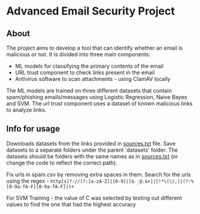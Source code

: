 # Advanced Email Security Project

## About

The project aims to develop a tool that can identify whether an email is malicious or not.
It is divided into three main components:

-   ML models for classifying the primary contents of the email
-   URL trust component to check links present in the email
-   Antivirus software to scan attachments - using ClamAV locally

The ML models are trained on three different datasets that contain spam/phishing emails/messages using Logistic Regression, Naive Bayes and SVM.
The url trust component uses a dataset of known malicious links to analyze links.

## Info for usage

Downloads datasets from the links provided in [sources.txt](./sources.txt) file. Save datasets to a separate folders under the parent 'datasets' folder. The datasets should be folders with the same names as in [sources.txt](./sources.txt) (or change the code to reflect the correct path).

Fix urls in spam.csv by removing extra spaces in them.
Search for the urls using the regex - `http[s]?://(?:[a-zA-Z]|[0-9]|[$-_@.&+]|[!*\(\),]|(?:%[0-9a-fA-F][0-9a-fA-F]))+`

For SVM Training - the value of C was selected by testing out different values to find the one that had the highest accuracy
